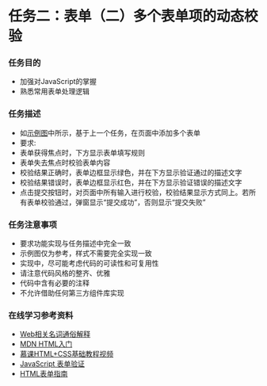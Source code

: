 # 任务二：表单（二）多个表单项的动态校验
### 任务目的
* 加强对JavaScript的掌握
* 熟悉常用表单处理逻辑

### 任务描述
* 如[示例图](https://johnchow2017.github.io/JohnChow-demo/img/task_2_30_1.jpg)中所示，基于上一个任务，在页面中添加多个表单
* 要求:
 * 表单获得焦点时，下方显示表单填写规则
 * 表单失去焦点时校验表单内容
 * 校验结果正确时，表单边框显示绿色，并在下方显示验证通过的描述文字
 * 校验结果错误时，表单边框显示红色，并在下方显示验证错误的描述文字
 * 点击提交按钮时，对页面中所有输入进行校验，校验结果显示方式同上。若所有表单校验通过，弹窗显示“提交成功”，否则显示“提交失败”

### 任务注意事项

* 要求功能实现与任务描述中完全一致
* 示例图仅为参考，样式不需要完全实现一致
* 实现中，尽可能考虑代码的可读性和可复用性
* 请注意代码风格的整齐、优雅
* 代码中含有必要的注释
* 不允许借助任何第三方组件库实现

### 在线学习参考资料

* [Web相关名词通俗解释](https://www.zhihu.com/question/22689579)
* [MDN HTML入门](https://developer.mozilla.org/zh-CN/docs/Web/Guide/HTML/Introduction)
* [慕课HTML+CSS基础教程视频](http://www.imooc.com/learn/9)
* [JavaScript 表单验证](http://www.w3school.com.cn/js/js_form_validation.asp)
* [HTML表单指南](https://developer.mozilla.org/zh-CN/docs/Web/Guide/HTML/Forms)
